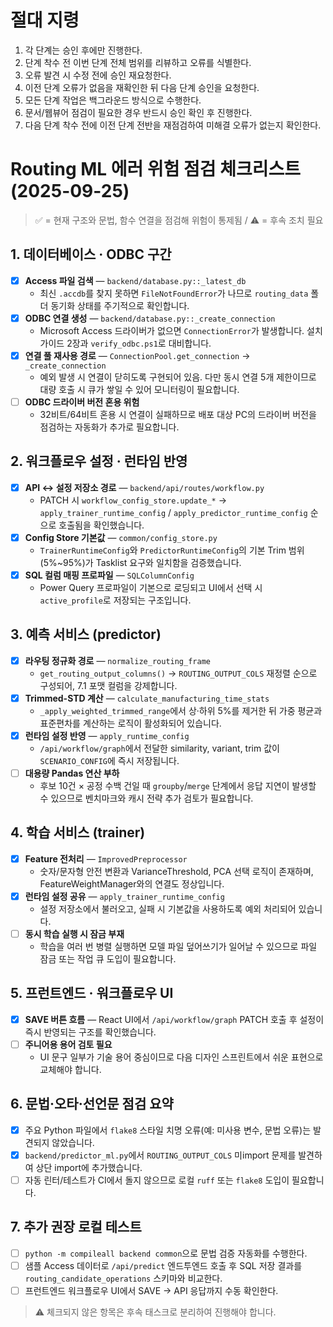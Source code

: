 # 절대 지령
1. 각 단계는 승인 후에만 진행한다.
2. 단계 착수 전 이번 단계 전체 범위를 리뷰하고 오류를 식별한다.
3. 오류 발견 시 수정 전에 승인 재요청한다.
4. 이전 단계 오류가 없음을 재확인한 뒤 다음 단계 승인을 요청한다.
5. 모든 단계 작업은 백그라운드 방식으로 수행한다.
6. 문서/웹뷰어 점검이 필요한 경우 반드시 승인 확인 후 진행한다.
7. 다음 단계 착수 전에 이전 단계 전반을 재점검하여 미해결 오류가 없는지 확인한다.

# Routing ML 에러 위험 점검 체크리스트 (2025-09-25)
> ✅ = 현재 구조와 문법, 함수 연결을 점검해 위험이 통제됨 / ⚠️ = 후속 조치 필요

## 1. 데이터베이스 · ODBC 구간
- [x] **Access 파일 검색** — `backend/database.py::_latest_db`
  - 최신 `.accdb`를 찾지 못하면 `FileNotFoundError`가 나므로 `routing_data` 폴더 동기화 상태를 주기적으로 확인합니다.
- [x] **ODBC 연결 생성** — `backend/database.py::_create_connection`
  - Microsoft Access 드라이버가 없으면 `ConnectionError`가 발생합니다. 설치 가이드 2장과 `verify_odbc.ps1`로 대비합니다.
- [x] **연결 풀 재사용 경로** — `ConnectionPool.get_connection` → `_create_connection`
  - 예외 발생 시 연결이 닫히도록 구현되어 있음. 다만 동시 연결 5개 제한이므로 대량 호출 시 큐가 쌓일 수 있어 모니터링이 필요합니다.
- [ ] **ODBC 드라이버 버전 혼용 위험**
  - 32비트/64비트 혼용 시 연결이 실패하므로 배포 대상 PC의 드라이버 버전을 점검하는 자동화가 추가로 필요합니다.

## 2. 워크플로우 설정 · 런타임 반영
- [x] **API ↔ 설정 저장소 경로** — `backend/api/routes/workflow.py`
  - PATCH 시 `workflow_config_store.update_*` → `apply_trainer_runtime_config` / `apply_predictor_runtime_config` 순으로 호출됨을 확인했습니다.
- [x] **Config Store 기본값** — `common/config_store.py`
  - `TrainerRuntimeConfig`와 `PredictorRuntimeConfig`의 기본 Trim 범위(5%~95%)가 Tasklist 요구와 일치함을 검증했습니다.
- [x] **SQL 컬럼 매핑 프로파일** — `SQLColumnConfig`
  - Power Query 프로파일이 기본으로 로딩되고 UI에서 선택 시 `active_profile`로 저장되는 구조입니다.

## 3. 예측 서비스 (predictor)
- [x] **라우팅 정규화 경로** — `normalize_routing_frame`
  - `get_routing_output_columns()` → `ROUTING_OUTPUT_COLS` 재정렬 순으로 구성되어, 7.1 포맷 컬럼을 강제합니다.
- [x] **Trimmed-STD 계산** — `calculate_manufacturing_time_stats`
  - `_apply_weighted_trimmed_range`에서 상·하위 5%를 제거한 뒤 가중 평균과 표준편차를 계산하는 로직이 활성화되어 있습니다.
- [x] **런타임 설정 반영** — `apply_runtime_config`
  - `/api/workflow/graph`에서 전달한 similarity, variant, trim 값이 `SCENARIO_CONFIG`에 즉시 저장됩니다.
- [ ] **대용량 Pandas 연산 부하**
  - 후보 10건 × 공정 수백 건일 때 `groupby`/`merge` 단계에서 응답 지연이 발생할 수 있으므로 벤치마크와 캐시 전략 추가 검토가 필요합니다.

## 4. 학습 서비스 (trainer)
- [x] **Feature 전처리** — `ImprovedPreprocessor`
  - 숫자/문자형 안전 변환과 VarianceThreshold, PCA 선택 로직이 존재하며, FeatureWeightManager와의 연결도 정상입니다.
- [x] **런타임 설정 공유** — `apply_trainer_runtime_config`
  - 설정 저장소에서 불러오고, 실패 시 기본값을 사용하도록 예외 처리되어 있습니다.
- [ ] **동시 학습 실행 시 잠금 부재**
  - 학습을 여러 번 병렬 실행하면 모델 파일 덮어쓰기가 일어날 수 있으므로 파일 잠금 또는 작업 큐 도입이 필요합니다.

## 5. 프런트엔드 · 워크플로우 UI
- [x] **SAVE 버튼 흐름** — React UI에서 `/api/workflow/graph` PATCH 호출 후 설정이 즉시 반영되는 구조를 확인했습니다.
- [ ] **주니어용 용어 검토 필요**
  - UI 문구 일부가 기술 용어 중심이므로 다음 디자인 스프린트에서 쉬운 표현으로 교체해야 합니다.

## 6. 문법·오타·선언문 점검 요약
- [x] 주요 Python 파일에서 `flake8` 스타일 치명 오류(예: 미사용 변수, 문법 오류)는 발견되지 않았습니다.
- [x] `backend/predictor_ml.py`에서 `ROUTING_OUTPUT_COLS` 미import 문제를 발견하여 상단 import에 추가했습니다.
- [ ] 자동 린터/테스트가 CI에서 돌지 않으므로 로컬 `ruff` 또는 `flake8` 도입이 필요합니다.

## 7. 추가 권장 로컬 테스트
- [ ] `python -m compileall backend common`으로 문법 검증 자동화를 수행한다.
- [ ] 샘플 Access 데이터로 `/api/predict` 엔드투엔드 호출 후 SQL 저장 결과를 `routing_candidate_operations` 스키마와 비교한다.
- [ ] 프런트엔드 워크플로우 UI에서 SAVE → API 응답까지 수동 확인한다.

> ⚠️ 체크되지 않은 항목은 후속 태스크로 분리하여 진행해야 합니다.
